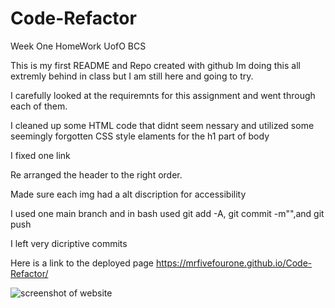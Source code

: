 # Code-Refactor
Week One HomeWork UofO BCS

This is my first README and Repo created with github 
Im doing this all extremly behind in class but I am still here and going to try.

I carefully looked at the requiremnts for this assignment and went through each of them.

I cleaned up some HTML code that didnt seem nessary and utilized some seemingly forgotten CSS style elaments for the h1 part of body

I fixed one link

Re arranged the header to the right order.

Made sure each img had a alt discription for accessibility

I used one main branch and in bash used git add -A, git commit -m"",and git push

I left very dicriptive commits

Here is a link to the deployed page https://mrfivefourone.github.io/Code-Refactor/

![screenshot of website](/Code-Refactor/assets/images/Screenshot-for-code-refactor-readme.jpg)